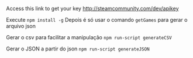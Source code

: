 Access this link to get your key http://steamcommunity.com/dev/apikey

Execute ```npm install -g```
Depois é só usar o comando ```getGames``` para gerar o arquivo json

Gerar o csv para facilitar a manipulação
```npm run-script generateCSV```

Gerar o JSON a partir do json
```npm run-script generateJSON```